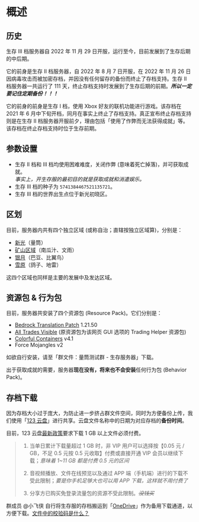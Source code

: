 # 概述

## 历史

生存 III 档服务器自 2022 年 11 月 29 日开服，运行至今，目前发展到了生存后期的中后期。

它的前身是生存 II 档服务器，自 2022 年 8 月 7 日开服，在 2022 年 11 月 26 日因病毒攻击而被加密存档，并因没有任何留存的备份而终止了存档支持。生存 II 档服务器一共运行了 111 天，终止存档支持时发展到了生存后期的前期。***所以一定要记住定期备份！！！***

它的前身的前身是生存 I 档，使用 Xbox 好友的联机功能进行游戏。该存档在 2021 年 6 月中下旬开档，同月在事实上终止了存档支持。真正宣布终止存档支持则是在生存 II 档服务器开服前夕，理由包括「使用了作弊而无法获得成就」等。该存档在终止存档支持时位于生存前期。

## 参数设置

- 生存 II 档和 III 档均使用困难难度，关闭作弊 (意味着死亡掉落)，并可获取成就。  
  *事实上，开生存服的最初目的就是获取成就和消遣娱乐。*
- 生存 III 档的种子为 `5741384467521135721`。
- 生存 III 档的世界出生点位于新光初晓区。

## 区划

目前，服务器内共有四个独立区域 (或称自治；直辖按独立区域算)，分别是：

- [新光](xinguang/README.md)（量筒）
- [矿山区域](diggings.md)（南瓜汁、文雨）
- [银月](silvermoon/README.md)（巴豆、比翼鸟）
- [雪原](snowfield.md)（鸽子、地雷）

这四个区域也同样是主要的发展中及发达区域。

## 资源包 & 行为包

目前，服务器共安装了四个资源包 (Resource Pack)。它们分别是：

- [Bedrock Translation Patch](https://github.com/ff98sha/mclangcn) 1.21.50
- [All Trades Visible](https://bedrocktweaks.net/resource-packs/) (原资源包为该网页 GUI 选项的 Trading Helper 资源包)
- [Colorful Containers](https://mcpedl.com/colourful-containers-bedrock-pack-1) v4.1
- Force Mojangles v2

如欲自行安装，请至「群文件：量筒测试群 - 生存服务器」下载。

出于获取成就的需要，服务器**现在没有，将来也不会安装**任何行为包 (Behavior Pack)。

## 存档下载

因为存档大小过于庞大，为防止进一步挤占群文件空间，同时为方便备份上传，我们使用「[123 云盘](https://www.123684.com/s/t3TqVv-EC3kh)」进行共享。云盘文件名称中的日期为对应存档的**备份时间**。

目前，123 云盘[最新政策](https://www.123pan.com/Notice/33)要求下载 1 GB 以上文件必须付费。

> 1. 当单日累计下载量超过 1 GB 时，非 VIP 用户可以选择按【0.05 元 / GB，不足 0.5 元按 0.5 元收取】付费或直接开通 VIP 会员以继续下载；*意味着 1~11 GB 都是付费 0.5 元的区间*
>
> 2. 音视频播放、文件在线预览以及通过 APP 端（手机端）进行的下载不受此限制；*要是你手机足够大也可以用 APP 下载，这样就不用付费了*
>
> 3. 分享方已购买免登录流量包的资源不受此限制。~~*没钱买*~~

群成员 @小飞侠 自行将生存服的存档搬运到「[OneDrive](https://tang07-my.sharepoint.com/:f:/g/personal/admin_tang07_onmicrosoft_com/Eta9C-_nxlpEocOOYD2hrVsB0zYrE6cIssB9MMer1py5fw?e=ceJxma)」作为备用下载通道，以方便下载。[文件中的校验码是什么？](../howto/hashfile.md)

